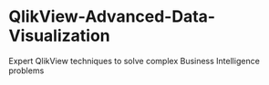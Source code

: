 # QlikView-Advanced-Data-Visualization
Expert QlikView techniques to solve complex Business Intelligence problems
